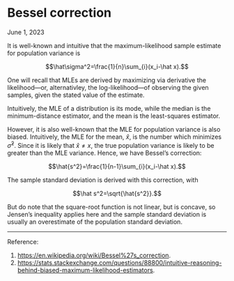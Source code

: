 <!-- emilia-snapshot-properties
Bessel correction
2023/06/01

emilia-snapshot-properties -->

# Bessel correction

June 1, 2023

It is well-known and intuitive that the maximum-likelihood sample estimate for population variance is

$$\hat\sigma^2=\frac{1}{n}\sum_{i}(x_i-\hat x).$$

One will recall that MLEs are derived by maximizing via derivative the likelihood—or, alternativley, the log-likelihood—of observing the given samples, given the stated value of the estimate.

Intuitively, the MLE of a distribution is its mode, while the median is the minimum-distance estimator, and the mean is the least-squares estimator.

However, it is also well-known that the MLE for population variance is also biased. Intuitively, the MLE for the mean, $\hat x$, is the number which minimizes $\hat\sigma^2$. Since it is likely that $\hat x\neq x$, the true population variance is likely to be greater than the MLE variance. Hence, we have Bessel’s correction:

$$\hat{s^2}=\frac{1}{n-1}\sum_{i}(x_i-\hat x).$$

The sample standard deviation is derived with this correction, with

$$\hat s^2=\sqrt{\hat{s^2}}.$$

But do note that the square-root function is not linear, but is concave, so Jensen’s inequality applies here and the sample standard deviation is usually an overestimate of the population standard deviation.

---

Reference:

1. <https://en.wikipedia.org/wiki/Bessel%27s_correction>.
2. <https://stats.stackexchange.com/questions/88800/intuitive-reasoning-behind-biased-maximum-likelihood-estimators>.
